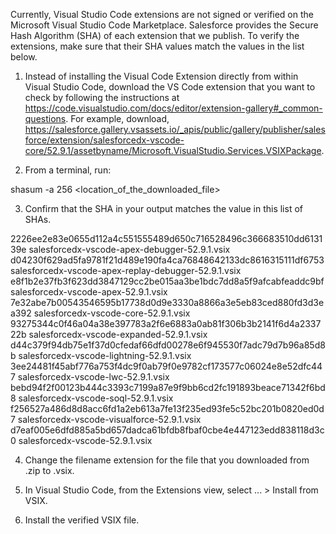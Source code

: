 Currently, Visual Studio Code extensions are not signed or verified on the
Microsoft Visual Studio Code Marketplace. Salesforce provides the Secure Hash
Algorithm (SHA) of each extension that we publish. To verify the extensions,
make sure that their SHA values match the values in the list below.

1. Instead of installing the Visual Code Extension directly from within Visual
   Studio Code, download the VS Code extension that you want to check by
   following the instructions at
   https://code.visualstudio.com/docs/editor/extension-gallery#_common-questions.
   For example, download,
   https://salesforce.gallery.vsassets.io/_apis/public/gallery/publisher/salesforce/extension/salesforcedx-vscode-core/52.9.1/assetbyname/Microsoft.VisualStudio.Services.VSIXPackage.

2. From a terminal, run:

shasum -a 256 <location_of_the_downloaded_file>

3. Confirm that the SHA in your output matches the value in this list of SHAs.

2226ee2e83e0655d112a4c551555489d650c716528496c366683510dd613139e  salesforcedx-vscode-apex-debugger-52.9.1.vsix
d04230f629ad5fa9781f21d489e190fa4ca76848642133dc8616315111df6753  salesforcedx-vscode-apex-replay-debugger-52.9.1.vsix
e8f1b2e37fb3f623dd3847129cc2be015aa3be1bdc7dd8a5f9afcabfeaddc9bf  salesforcedx-vscode-apex-52.9.1.vsix
7e32abe7b00543546595b17738d0d9e3330a8866a3e5eb83ced880fd3d3ea392  salesforcedx-vscode-core-52.9.1.vsix
93275344c0f46a04a38e397783a2f6e6883a0ab81f306b3b2141f6d4a233722b  salesforcedx-vscode-expanded-52.9.1.vsix
d44c379f94db75e1f37d0cfedaf66dfd00278e6f945530f7adc79d7b96a85d8b  salesforcedx-vscode-lightning-52.9.1.vsix
3ee24481f45abf776a753f4dc9f0ab79f0e9782cf173577c06024e8e52dfc447  salesforcedx-vscode-lwc-52.9.1.vsix
bebd94f2f00123b444c3393c7199a87e9f9bb6cd2fc191893beace71342f6bd8  salesforcedx-vscode-soql-52.9.1.vsix
f256527a486d8d8acc6fd1a2eb613a7fe13f235ed93fe5c52bc201b0820ed0d7  salesforcedx-vscode-visualforce-52.9.1.vsix
d7eaf005e6dfd885a5bd657dadca61bfdb8fbaf0cbe4e447123edd838118d3c0  salesforcedx-vscode-52.9.1.vsix


4. Change the filename extension for the file that you downloaded from .zip to
.vsix.

5. In Visual Studio Code, from the Extensions view, select ... > Install from
VSIX.

6. Install the verified VSIX file.

